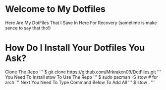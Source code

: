 # Welcome to My Dotfiles

Here Are My DotFiles That I Save In Here For Recovery (sometime is make sence to say that tho!)

# How Do I Install Your Dotfiles You Ask?

Clone The Repo
'''
$ git clone https://github.com/Mrkraken09/DotFiles.git
'''
You Need To Install stow To Use The Repo
'''
$ sudo pacman -S stow # for arch
'''
Next You Need To Type Command Below To Add All
'''
$ stow .
'''
